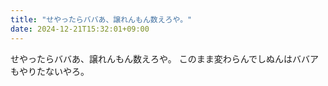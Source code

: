 ```yaml
---
title: "せやったらババあ、譲れんもん数えろや。"
date: 2024-12-21T15:32:01+09:00
---
```

せやったらババあ、譲れんもん数えろや。
このまま変わらんでしぬんはババアもやりたないやろ。
